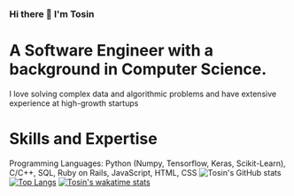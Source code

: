 ### Hi there 👋 I'm Tosin 

# A Software Engineer with a background in Computer Science. 
I love solving complex data and algorithmic problems and have extensive experience at high-growth startups


# Skills and Expertise

Programming Languages: Python (Numpy, Tensorflow, Keras, Scikit-Learn), C/C++, SQL, Ruby on Rails, JavaScript, HTML, CSS
![Tosin's GitHub stats](https://github-readme-stats.vercel.app/api?username=atere21&show_icons=true&theme=radical)
[![Top Langs](https://github-readme-stats.vercel.app/api/top-langs/?username=atere21&layout=compact)](https://github.com/atere21/github-readme-stats)
[![Tosin's wakatime stats](https://github-readme-stats.vercel.app/api/wakatime?username=atere21)](https://github.com/atere21/github-readme-stats)
